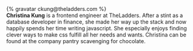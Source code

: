 <div class="profile-container">                                                                                                                                                                                                         
  <div class="profile-thumb">
  {% gravatar ckung@theladders.com %}
  </div>
  <div class="profile-content">
    <strong>Christina Kung</strong> is a frontend engineer at TheLadders. After a stint as a database developer in finance, she made her way up the stack and now happily spends her time writing javascript. She especially enjoys finding clever ways to make css fulfill all her needs and wants. Christina can be found at the company pantry scavenging for chocolate.    
  </div>
</div>


